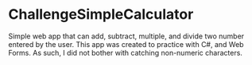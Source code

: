 # ChallengeSimpleCalculator
Simple web app that can add, subtract, multiple, and divide two number entered by the user. This app was created to practice with C#, and Web Forms. As such, I did not bother with catching non-numeric characters.
